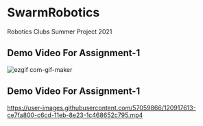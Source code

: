 # SwarmRobotics
Robotics Clubs Summer Project 2021

## Demo Video For Assignment-1
![ezgif com-gif-maker](https://user-images.githubusercontent.com/57059866/120102995-21f07400-c16b-11eb-923f-06a4bcda4c52.gif)

## Demo Video For Assignment-1
https://user-images.githubusercontent.com/57059866/120917613-ce7fa800-c6cd-11eb-8e23-1c468652c795.mp4



